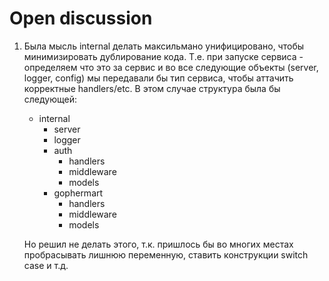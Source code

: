 # Open discussion

1. Была мысль internal делать максильмано унифицировано, чтобы минимизировать дублирование кода.
   Т.е. при запуске сервиса - определяем что это за сервис и во все следующие объекты (server, logger, config) мы передавали бы тип сервиса, чтобы аттачить корректные handlers/etc.
   В этом случае структура была бы следующей:

   - internal
     - server
     - logger
     - auth
       - handlers
       - middleware
       - models
     - gophermart
       - handlers
       - middleware
       - models

   Но решил не делать этого, т.к. пришлось бы во многих местах пробрасывать лишнюю переменную, ставить конструкции switch case и т.д.
